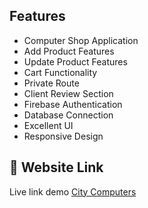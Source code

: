 ## Features

- Computer Shop Application
- Add Product Features
- Update Product Features
- Cart Functionality
- Private Route
- Client Review Section
- Firebase Authentication
- Database Connection
- Excellent UI
- Responsive Design

## 🔗 Website Link

Live link demo [City Computers](https://city-computer-13a94.web.app/)
